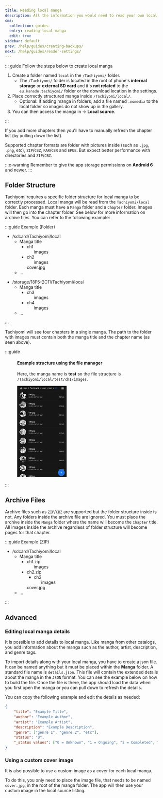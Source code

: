 ```yaml
---
title: Reading local manga
description: All the information you would need to read your own local manga.
cms:
  collection: guides
  entry: reading-local-manga
  edit: true
sidebar: default
prev: /help/guides/creating-backups/
next: /help/guides/reader-settings/
---
```


::: guide Follow the steps below to create local manga

1. Create a folder named `local` in the `/Tachiyomi/` folder.
   - The `/Tachiyomi/` folder is located in the root of phone's **internal storage** or **external SD card** and it's **not related** to the `eu.kanade.tachiyomi/` folder or the download location in the settings.
1. Place correctly structured manga inside `/Tachiyomi/local/`.
	- Optional: If adding manga in folders, add a file named `.nomedia` to the local folder so images do not show up in the gallery.
1. You can then access the manga in <Navigation item="browse"/> → **Local source**.

:::

If you add more chapters then you'll have to manually refresh the chapter list (by pulling down the list).

Supported chapter formats are folder with pictures inside (such as `.jpg`, `.png`, etc), `ZIP`/`CBZ`, `RAR`/`CBR` and `EPUB`. But expect better performance with directories and `ZIP`/`CBZ`.

:::c-warning
Remember to give the app storage permissions on **Android 6** and newer.
:::

## Folder Structure

Tachiyomi requires a specific folder structure for local manga to be correctly processed. Local manga will be read from the `Tachiyomi/local` folder. Each manga must have a `Manga` folder and a `Chapter` folder. Images will then go into the chapter folder. See below for more information on archive files. You can refer to the following example:

:::guide Example (Folder)
<div class="side-by-side">
	<ul class="file-tree">
		<li>
			/sdcard/Tachiyomi/local
			<ul>
				<li>
					<span class="ft-icon ft-folder">Manga title</span>
					<ul>
						<li>
							<span class="ft-icon ft-folder">ch1</span>
							<ul>
								<span class="ft-icon ft-image">images</span>
							</ul>
						</li>
						<li>
							<span class="ft-icon ft-folder">ch2</span>
							<ul>
								<span class="ft-icon ft-image">images</span>
							</ul>
						</li>
						<span class="ft-icon ft-image">cover.jpg</span>
					</ul>
				</li>
				<li>...</li>
			</ul>
		</li>
	</ul>
	<ul class="file-tree">
		<li>
			/storage/18F5-2C11/Tachiyomi/local
			<ul>
				<li>
					<span class="ft-icon ft-folder">Manga title</span>
					<ul>
						<li>
							<span class="ft-icon ft-folder">ch3</span>
							<ul>
								<span class="ft-icon ft-image">images</span>
							</ul>
						</li>
						<li>
							<span class="ft-icon ft-folder">ch4</span>
							<ul>
								<span class="ft-icon ft-image">images</span>
							</ul>
						</li>
					</ul>
				</li>
				<li>...</li>
			</ul>
		</li>
	</ul>
</div>
:::

Tachiyomi will see four chapters in a single manga.
The path to the folder with images must contain both the manga title and the chapter name (as seen above).

:::guide
<figure class="centered">
	<h4>Example structure using the file manager</h4>
	<p>Here, the manga name is <strong>test</strong> so the file structure is <code>/Tachiyomi/local/test/ch1/images</code>.</p>
	<img class="zoomable" height="300" src="/assets/guides_local-manga.jpg">
</figure>
:::

## Archive Files
Archive files such as `ZIP`/`CBZ` are supported but the folder structure inside is not. Any folders inside the archive file are ignored. You must place the archive inside the `Manga` folder where the name will become the `Chapter` title. All images inside the archive regardless of folder structure will become pages for that chapter.

:::guide Example (ZIP)
<ul class="file-tree">
		<li>
			/sdcard/Tachiyomi/local
			<ul>
				<li>
					<span class="ft-icon ft-folder">Manga title</span>
					<ul>
						<li>
							<span class="ft-icon ft-zip">ch1.zip</span>
							<ul>
								<span class="ft-icon ft-image">images</span>
							</ul>
						</li>
						<li>
							<span class="ft-icon ft-zip">ch2.zip</span>
							<ul>
								<li>
									<span class="ft-icon ft-folder">ch2</span>
									<ul>
										<span class="ft-icon ft-image">images</span>
									</ul>
								</li>
							</ul>
						</li>
						<span class="ft-icon ft-image">cover.jpg</span>
					</ul>
				</li>
				<li>...</li>
			</ul>
		</li>
</ul>
:::


## Advanced

### Editing local manga details

It is possible to add details to local manga. Like manga from other catalogs, you add information about the manga such as the author, artist, description, and genre tags.

To import details along with your local manga, you have to create a json file. It can be named anything but it must be placed within the **Manga** folder. A standard file name is `details.json`. This file will contain the extended details about the manga in the `JSON` format. You can see the example below on how to build the file. Once the file is there, the app should load the data when you first open the manga or you can pull down to refresh the details.

You can copy the following example and edit the details as needed:
``` json
{
	"title": "Example Title",
	"author": "Example Author",
	"artist": "Example Artist",
	"description": "Example Description",
	"genre": ["genre 1", "genre 2", "etc"],
	"status": "0",
	"_status values": ["0 = Unknown", "1 = Ongoing", "2 = Completed", "3 = Licensed"]
}
```

### Using a custom cover image

It is also possible to use a custom image as a cover for each local manga.

To do this, you only need to place the image file, that needs to be named
`cover.jpg`, in the root of the manga folder. The app will then use your
custom image in the local source listing.
